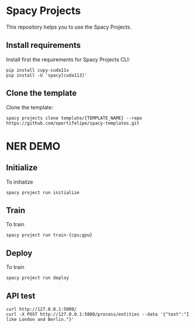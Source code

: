 # Spacy Projects

This repository helps you to use the Spacy Projects.

## Install requirements
Install first the requirements for Spacy Projects CLI:
```
pip install cupy-cuda11x
pip install -U 'spacy[cuda113]'
```

## Clone the template

Clone the template:
```
spacy projects clone template/{TEMPLATE_NAME} --repo https://github.com/opertifelipe/spacy-templates.git
```

# NER DEMO

## Initialize

To initialize
```
spacy project run initialize
```

## Train
To train
```
spacy project run train-{cpu;gpu}
```

## Deploy
To train
```
spacy project run deploy
```

## API test
```
curl http://127.0.0.1:5000/
curl -X POST http://127.0.0.1:5000/process/entities --data '{"text":"I like London and Berlin."}'
```